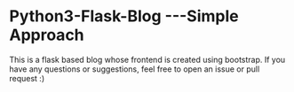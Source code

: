 # Python3-Flask-Blog ---Simple Approach 
This is a flask based blog whose frontend is created using bootstrap.
If you have any questions or suggestions, feel free to open an issue or pull request :)
